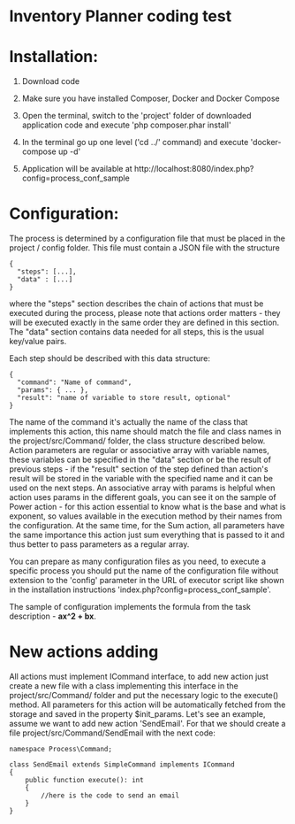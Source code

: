 # Inventory Planner coding test

# Installation:
  1. Download code

  2. Make sure you have installed Composer, Docker and Docker Compose

  3. Open the terminal, switch to the 'project' folder of downloaded application code and execute 'php composer.phar install'
  
  4. In the terminal go up one level ('cd ../' command) and execute 'docker-compose up -d'
  
  5. Application will be available at http://localhost:8080/index.php?config=process_conf_sample

# Configuration:
The process is determined by a configuration file that must be placed in the project / config folder. This file must contain a JSON file with the structure 

```
{ 
  "steps": [...], 
  "data" : [...] 
}
```

where the "steps" section describes the chain of actions that must be executed during the process, please note that actions order matters - they will be executed exactly in the same order they are defined in this section. The "data" section contains data needed for all steps, this is the usual key/value pairs.

Each step should be described with this data structure:

```
{
  "command": "Name of command",
  "params": { ... },
  "result": "name of variable to store result, optional"
}
```

The name of the сommand it's actually the name of the class that implements this action, this name should match the file and class names in the project/src/Command/ folder, the class structure described below. Action parameters are regular or associative array with variable names, these variables can be specified in the "data" section or be the result of previous steps - if the "result" section of the step defined than action's result will be stored in the variable with the specified name and it can be used on the next steps. An associative array with params is helpful when action uses params in the different goals, you can see it on the sample of Power action - for this action essential to know what is the base and what is exponent, so values available in the execution method by their names from the configuration. At the same time, for the Sum action, all parameters have the same importance this action just sum everything that is passed to it and thus better to pass parameters as a regular array.

You can prepare as many configuration files as you need, to execute a specific process you should put the name of the configuration file without extension to the 'config' parameter in the URL of executor script like shown in the installation instructions 'index.php?config=process_conf_sample'.

The sample of configuration implements the formula from the task description - **ax^2 + bx**.

# New actions adding
All actions must implement ICommand interface, to add new action just create a new file with a class implementing this interface in the project/src/Command/ folder and put the necessary logic to the execute() method. All parameters for this action will be automatically fetched from the storage and saved in the property $init_params. Let's see an example, assume we want to add new action 'SendEmail'. For that we should create a file project/src/Command/SendEmail with the next code:

```
namespace Process\Command;

class SendEmail extends SimpleCommand implements ICommand
{
    public function execute(): int
    {
        //here is the code to send an email
    }
}
```

